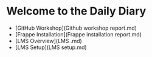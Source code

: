 # Welcome to the Daily Diary

- [GitHub Workshop](Github workshop report.md)
- [Frappe Installation](Frappe installation report.md)
- [LMS Overview](LMS  .md)
- [LMS Setup](LMS setup.md)



